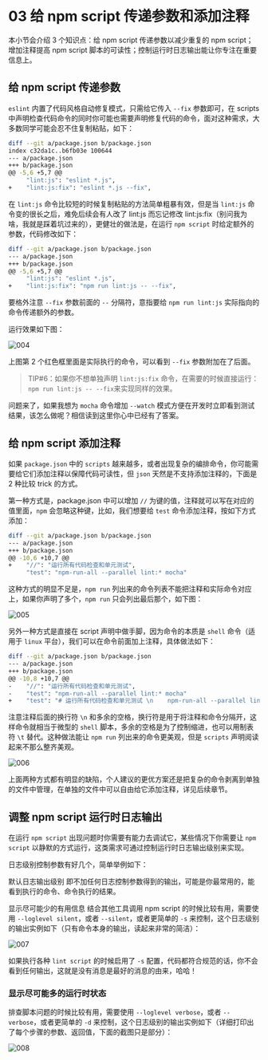 <!--
 * @Description: npm & yarn 文件夹
 * @Author: xiehuaqiang
 * @FilePath: /kaka-blog/src/docs/kaka/npm-yarn/03给npm script 传递参数和添加注释.md
 * @Date: 2021-08-22 13:50:14
 * @LastEditTime: 2021-08-22 14:05:19
-->

# 03 给 npm script 传递参数和添加注释

本小节会介绍 3 个知识点：给 npm script 传递参数以减少重复的 npm script；增加注释提高 npm script 脚本的可读性；控制运行时日志输出能让你专注在重要信息上。

## 给 npm script 传递参数

`eslint` 内置了代码风格自动修复模式，只需给它传入 `--fix` 参数即可，在 scripts 中声明检查代码命令的同时你可能也需要声明修复代码的命令，面对这种需求，大多数同学可能会忍不住复制粘贴，如下：

```bash
diff --git a/package.json b/package.json
index c32da1c..b6fb03e 100644
--- a/package.json
+++ b/package.json
@@ -5,6 +5,7 @@
     "lint:js": "eslint *.js",
+    "lint:js:fix": "eslint *.js --fix",
```

在 `lint:js` 命令比较短的时候复制粘贴的方法简单粗暴有效，但是当 `lint:js` 命令变的很长之后，难免后续会有人改了 lint:js 而忘记修改 lint:js:fix（别问我为啥，我就是踩着坑过来的），更健壮的做法是，在运行 `npm script` 时给定额外的参数，代码修改如下：

```bash
diff --git a/package.json b/package.json
--- a/package.json
+++ b/package.json
@@ -5,6 +5,7 @@
     "lint:js": "eslint *.js",
+    "lint:js:fix": "npm run lint:js -- --fix",
```

要格外注意 `--fix` 参数前面的 `--` 分隔符，意指要给 `npm run lint:js` 实际指向的命令传递额外的参数。

运行效果如下图：

![004](https://user-images.githubusercontent.com/24952644/130344218-0225a389-f63b-4bb7-921b-4e97a7e71596.png)

上图第 2 个红色框里面是实际执行的命令，可以看到 `--fix` 参数附加在了后面。

> TIP#6：如果你不想单独声明 `lint:js:fix` 命令，在需要的时候直接运行： `npm run lint:js -- --fix`来实现同样的效果。

问题来了，如果我想为 `mocha` 命令增加 `--watch` 模式方便在开发时立即看到测试结果，该怎么做呢？相信读到这里你心中已经有了答案。

## 给 npm script 添加注释

如果 `package.json` 中的 `scripts` 越来越多，或者出现复杂的编排命令，你可能需要给它们添加注释以保障代码可读性，但 `json` 天然是不支持添加注释的，下面是 2 种比较 trick 的方式。

第一种方式是，package.json 中可以增加 `//` 为键的值，注释就可以写在对应的值里面，`npm` 会忽略这种键，比如，我们想要给 `test` 命令添加注释，按如下方式添加：

```bash
diff --git a/package.json b/package.json
--- a/package.json
+++ b/package.json
@@ -10,6 +10,7 @@
+    "//": "运行所有代码检查和单元测试",
     "test": "npm-run-all --parallel lint:* mocha"
```

这种方式的明显不足是，`npm run` 列出来的命令列表不能把注释和实际命令对应上，如果你声明了多个，`npm run` 只会列出最后那个，如下图：

![005](https://user-images.githubusercontent.com/24952644/130344225-2b9a51a9-bb99-40b6-b1c2-ee08b1d07969.png)

另外一种方式是直接在 script 声明中做手脚，因为命令的本质是 `shell` 命令（适用于 `linux` 平台），我们可以在命令前面加上注释，具体做法如下：

```bash
diff --git a/package.json b/package.json
--- a/package.json
+++ b/package.json
@@ -10,8 +10,7 @@
-    "//": "运行所有代码检查和单元测试",
-    "test": "npm-run-all --parallel lint:* mocha"
+    "test": "# 运行所有代码检查和单元测试 \n    npm-run-all --parallel lint:* mocha"
```

注意注释后面的换行符 `\n` 和多余的空格，换行符是用于将注释和命令分隔开，这样命令就相当于微型的 `shell` 脚本，多余的空格是为了控制缩进，也可以用制表符 `\t` 替代。这种做法能让 `npm run` 列出来的命令更美观，但是 `scripts` 声明阅读起来不那么整齐美观。

![006](https://user-images.githubusercontent.com/24952644/130344229-8b284b46-0c8e-4055-8126-88244a1be2c4.png)

上面两种方式都有明显的缺陷，个人建议的更优方案还是把复杂的命令剥离到单独的文件中管理，在单独的文件中可以自由给它添加注释，详见后续章节。

## 调整 npm script 运行时日志输出

在运行 `npm script` 出现问题时你需要有能力去调试它，某些情况下你需要让 `npm script` 以静默的方式运行，这类需求可通过控制运行时日志输出级别来实现。

日志级别控制参数有好几个，简单举例如下：

默认日志输出级别
即不加任何日志控制参数得到的输出，可能是你最常用的，能看到执行的命令、命令执行的结果。

显示尽可能少的有用信息
结合其他工具调用 npm script 的时候比较有用，需要使用 `--loglevel silent`，或者 `--silent`，或者更简单的 `-s` 来控制，这个日志级别的输出实例如下（只有命令本身的输出，读起来非常的简洁）：

![007](https://user-images.githubusercontent.com/24952644/130344230-3ec84cac-d045-4606-8fa8-e2102b710bd0.png)

如果执行各种 `lint script` 的时候启用了 `-s` 配置，代码都符合规范的话，你不会看到任何输出，这就是没有消息是最好的消息的由来，哈哈！

### 显示尽可能多的运行时状态

排查脚本问题的时候比较有用，需要使用 `--loglevel verbose`，或者 `--verbose`，或者更简单的 `-d` 来控制，这个日志级别的输出实例如下（详细打印出了每个步骤的参数、返回值，下面的截图只是部分）：

![008](https://user-images.githubusercontent.com/24952644/130344231-9cb77ec4-c4db-49c6-acbd-bf5718ee9d3d.png)
